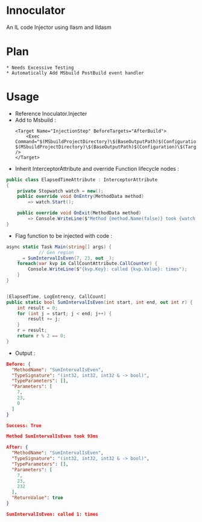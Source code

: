 # Innoculator
An IL code Injector using Ilasm and Ildasm
# Plan 
    * Needs Excessive Testing
    * Automatically Add MSbuild PostBuild event handler
# Usage
* Reference Inoculator.Injecter
* Add to Msbuild :
   ```
   <Target Name="InjectionStep" BeforeTargets="AfterBuild">
       <Exec Command="$(MSbuildProjectDirectory)\$(BaseOutputPath)$(Configuration)\$(TargetFramework)\Inoculator.Injector.exe   $(MSbuildProjectDirectory)\$(BaseOutputPath)$(Configuration)\$(TargetFramework)\$(AssemblyName).dll" />
   </Target>
  ```
* Inherit InterceptorAttribute and override Function lifecycle nodes :  
```csharp
public class ElapsedTimeAttribute : InterceptorAttribute
{
    private Stopwatch watch = new();
    public override void OnEntry(MethodData method)
        => watch.Start();

    public override void OnExit(MethodData method)
        => Console.WriteLine($"Method {method.Name(false)} took {watch.ElapsedMilliseconds}ms");
}
```
* Flag function to be injected with code : 
```csharp
async static Task Main(string[] args) {
            // Gen region
    _ = SumIntervalIsEven(7, 23, out _);
    foreach(var kvp in CallCountAttribute.CallCounter) {
        Console.WriteLine($"{kvp.Key}: called {kvp.Value}: times");
    }
}


[ElapsedTime, LogEntrency, CallCount]
public static bool SumIntervalIsEven(int start, int end, out int r) {
    int result = 0;
    for (int j = start; j < end; j++) {
        result += j;
    }
    r = result;
    return r % 2 == 0;
}
```
* Output :
```json
Before: {
  "MethodName": "SumIntervalIsEven",
  "TypeSignature": "(int32, int32, int32 & -> bool)",
  "TypeParameters": [],
  "Parameters": [
    7,
    23,
    0
  ]
}

Success: True

Method SumIntervalIsEven took 93ms

After: {
  "MethodName": "SumIntervalIsEven",
  "TypeSignature": "(int32, int32, int32 & -> bool)",
  "TypeParameters": [],
  "Parameters": [
    7,
    23,
    232
  ],
  "ReturnValue": true
}

SumIntervalIsEven: called 1: times
```
